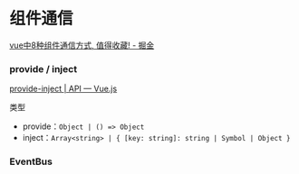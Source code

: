 # 组件通信

[vue中8种组件通信方式, 值得收藏! - 掘金](https://juejin.cn/post/6844903887162310669)

### provide / inject



[provide-inject | API — Vue.js](https://cn.vuejs.org/v2/api/#provide-inject)

类型

- provide：`Object | () => Object`
- inject：`Array<string> | { [key: string]: string | Symbol | Object }`

### EventBus
